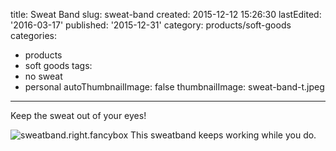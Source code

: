 title: Sweat Band
slug: sweat-band
created: 2015-12-12 15:26:30
lastEdited: '2016-03-17'
published: '2015-12-31'
category: products/soft-goods
categories:
 - products
 - soft goods
tags:
 - no sweat
 - personal
autoThumbnailImage: false
thumbnailImage: sweat-band-t.jpeg
---
Keep the sweat out of your eyes!
<!-- excerpt -->
![sweatband.right.fancybox](@pathToMe/sweat-band.jpeg  "no sweat head band@240px 320px")
This sweatband keeps working while you do.

